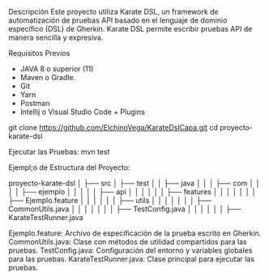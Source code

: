 Descripción
Este proyecto utiliza Karate DSL, un framework de automatización de pruebas API basado en el lenguaje de dominio específico (DSL) de Gherkin. Karate DSL permite escribir pruebas API de manera sencilla y expresiva.

Requisitos Previos

- JAVA 8 o superior (11)
- Maven o Gradle.
- Git
- Yarn
- Postman
- Intellij o Visual Studio Code + Plugins

git clone https://github.com/ElchinoVega/KarateDslCapa.git
cd proyecto-karate-dsl

Ejecutar las Pruebas:
mvn test

Ejempl;o de Estructura del Proyecto:

proyecto-karate-dsl
│
├── src
│   ├── test
│   │   ├── java
│   │   │   ├── com
│   │   │   │   ├── ejemplo
│   │   │   │   │   ├── api
│   │   │   │   │   │   ├── features
│   │   │   │   │   │   │   ├── Ejemplo.feature
│   │   │   │   │   │   ├── utils
│   │   │   │   │   │   │   ├── CommonUtils.java
│   │   │   │   │   │   │   ├── TestConfig.java
│   │   │   │   │   │   ├── KarateTestRunner.java


Ejemplo.feature: Archivo de especificación de la prueba escrito en Gherkin.
CommonUtils.java: Clase con métodos de utilidad compartidos para las pruebas.
TestConfig.java: Configuración del entorno y variables globales para las pruebas.
KarateTestRunner.java: Clase principal para ejecutar las pruebas.


